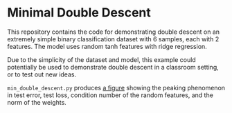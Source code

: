 # Minimal Double Descent

This repository contains the code for demonstrating double descent on an extremely simple binary classification dataset with 6 samples, each with 2 features. The model uses random tanh features with ridge regression.

Due to the simplicity of the dataset and model, this example could potentially be used to demonstrate double descent in a classroom setting, or to test out new ideas.

`min_double_descent.py` produces [a figure](mind_dd.png) showing the peaking phenomenon in test error, test loss, condition number of the random features, and the norm of the weights.
